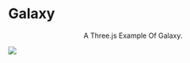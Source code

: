 # Galaxy
<p align="center">A Three.js Example Of Galaxy. </p>
<img src="https://raw.githubusercontent.com/divyanshudhruv/Avatar/main/galaxy.png">
